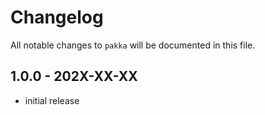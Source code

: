 # Changelog

All notable changes to `pakka` will be documented in this file.

## 1.0.0 - 202X-XX-XX

- initial release

